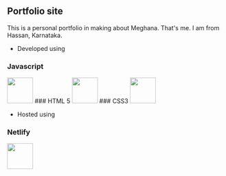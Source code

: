 ## Portfolio site

This is a personal portfolio in making about Meghana. That's me.
I am from Hassan, Karnataka. 

- Developed using 

### Javascript
<img src="https://cdn.worldvectorlogo.com/logos/logo-javascript.svg" width="60" height="60">
### HTML 5  
<img src="https://cdn.worldvectorlogo.com/logos/html-5.svg" width="60" height="60">
### CSS3
<img src="https://cdn.worldvectorlogo.com/logos/css-3.svg" width="60" height="60">

- Hosted using

### Netlify
<img src="https://cdn.worldvectorlogo.com/logos/netlify.svg" width="60" height="60">

